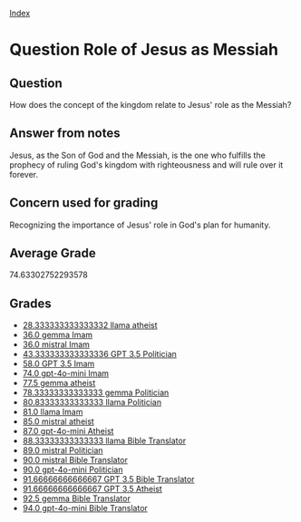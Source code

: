 
[Index](../../index.md)
# Question Role of Jesus as Messiah
## Question
How does the concept of the kingdom relate to Jesus' role as the Messiah?

## Answer from notes
Jesus, as the Son of God and the Messiah, is the one who fulfills the prophecy of ruling God's kingdom with righteousness and will rule over it forever.

## Concern used for grading
Recognizing the importance of Jesus' role in God's plan for humanity.

## Average Grade
74.63302752293578

## Grades
 * [28.333333333333332 llama atheist](../answers/llama_atheist/Role_of_Jesus_as_Messiah.md)
 * [36.0 gemma Imam](../answers/gemma_Imam/Role_of_Jesus_as_Messiah.md)
 * [36.0 mistral Imam](../answers/mistral_Imam/Role_of_Jesus_as_Messiah.md)
 * [43.333333333333336 GPT 3.5 Politician](../answers/GPT_3.5_Politician/Role_of_Jesus_as_Messiah.md)
 * [58.0 GPT 3.5 Imam](../answers/GPT_3.5_Imam/Role_of_Jesus_as_Messiah.md)
 * [74.0 gpt-4o-mini Imam](../answers/gpt-4o-mini_Imam/Role_of_Jesus_as_Messiah.md)
 * [77.5 gemma atheist](../answers/gemma_atheist/Role_of_Jesus_as_Messiah.md)
 * [78.33333333333333 gemma Politician](../answers/gemma_Politician/Role_of_Jesus_as_Messiah.md)
 * [80.83333333333333 llama Politician](../answers/llama_Politician/Role_of_Jesus_as_Messiah.md)
 * [81.0 llama Imam](../answers/llama_Imam/Role_of_Jesus_as_Messiah.md)
 * [85.0 mistral atheist](../answers/mistral_atheist/Role_of_Jesus_as_Messiah.md)
 * [87.0 gpt-4o-mini Atheist](../answers/gpt-4o-mini_Atheist/Role_of_Jesus_as_Messiah.md)
 * [88.33333333333333 llama Bible Translator](../answers/llama_Bible_Translator/Role_of_Jesus_as_Messiah.md)
 * [89.0 mistral Politician](../answers/mistral_Politician/Role_of_Jesus_as_Messiah.md)
 * [90.0 mistral Bible Translator](../answers/mistral_Bible_Translator/Role_of_Jesus_as_Messiah.md)
 * [90.0 gpt-4o-mini Politician](../answers/gpt-4o-mini_Politician/Role_of_Jesus_as_Messiah.md)
 * [91.66666666666667 GPT 3.5 Bible Translator](../answers/GPT_3.5_Bible_Translator/Role_of_Jesus_as_Messiah.md)
 * [91.66666666666667 GPT 3.5 Atheist](../answers/GPT_3.5_Atheist/Role_of_Jesus_as_Messiah.md)
 * [92.5 gemma Bible Translator](../answers/gemma_Bible_Translator/Role_of_Jesus_as_Messiah.md)
 * [94.0 gpt-4o-mini Bible Translator](../answers/gpt-4o-mini_Bible_Translator/Role_of_Jesus_as_Messiah.md)
